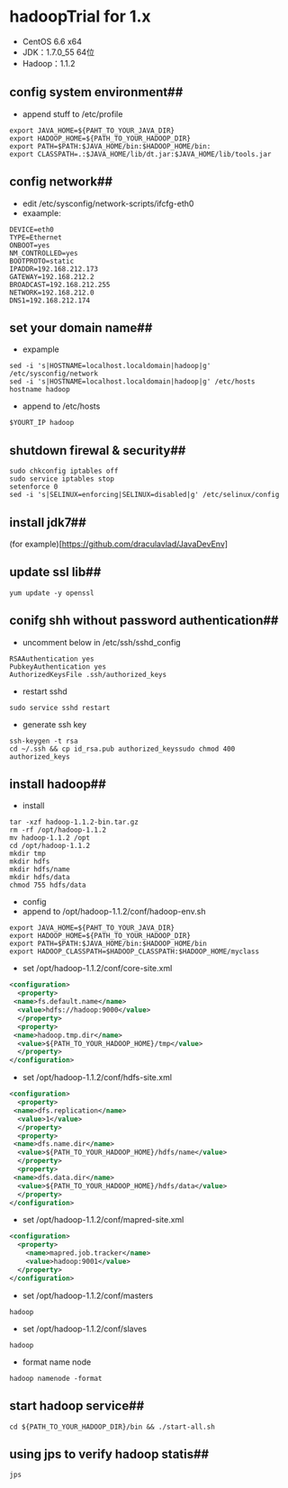 # hadoopTrial for 1.x
* CentOS 6.6 x64
* JDK：1.7.0_55 64位
* Hadoop：1.1.2

## config system environment##
* append stuff to /etc/profile
```properties
export JAVA_HOME=${PAHT_TO_YOUR_JAVA_DIR}
export HADOOP_HOME=${PATH_TO_YOUR_HADOOP_DIR}
export PATH=$PATH:$JAVA_HOME/bin:$HADOOP_HOME/bin:
export CLASSPATH=.:$JAVA_HOME/lib/dt.jar:$JAVA_HOME/lib/tools.jar
```

## config network##
* edit /etc/sysconfig/network-scripts/ifcfg-eth0
* exaample:
```properties
DEVICE=eth0
TYPE=Ethernet
ONBOOT=yes
NM_CONTROLLED=yes
BOOTPROTO=static
IPADDR=192.168.212.173
GATEWAY=192.168.212.2
BROADCAST=192.168.212.255
NETWORK=192.168.212.0
DNS1=192.168.212.174
```

## set your domain name##
* expample
```shell
sed -i 's|HOSTNAME=localhost.localdomain|hadoop|g' /etc/sysconfig/network
sed -i 's|HOSTNAME=localhost.localdomain|hadoop|g' /etc/hosts
hostname hadoop
```
* append to /etc/hosts
```shell
$YOURT_IP hadoop
```

## shutdown firewal & security##
```shell
sudo chkconfig iptables off
sudo service iptables stop
setenforce 0
sed -i 's|SELINUX=enforcing|SELINUX=disabled|g' /etc/selinux/config 
```

## install jdk7##
(for example)[https://github.com/draculavlad/JavaDevEnv]

## update ssl lib##
```shell
yum update -y openssl
```

## conifg shh without password authentication##
* uncomment below in /etc/ssh/sshd_config
```properties
RSAAuthentication yes
PubkeyAuthentication yes
AuthorizedKeysFile .ssh/authorized_keys
```
* restart sshd
```shell
sudo service sshd restart
```
* generate ssh key
```shell
ssh-keygen -t rsa
cd ~/.ssh && cp id_rsa.pub authorized_keyssudo chmod 400 authorized_keys
```

## install hadoop##
* install
```shell
tar -xzf hadoop-1.1.2-bin.tar.gz
rm -rf /opt/hadoop-1.1.2
mv hadoop-1.1.2 /opt
cd /opt/hadoop-1.1.2
mkdir tmp
mkdir hdfs
mkdir hdfs/name
mkdir hdfs/data
chmod 755 hdfs/data
```
* config
* append to /opt/hadoop-1.1.2/conf/hadoop-env.sh
```properties
export JAVA_HOME=${PAHT_TO_YOUR_JAVA_DIR}
export HADOOP_HOME=${PATH_TO_YOUR_HADOOP_DIR}
export PATH=$PATH:$JAVA_HOME/bin:$HADOOP_HOME/bin
export HADOOP_CLASSPATH=$HADOOP_CLASSPATH:$HADOOP_HOME/myclass
```
* set /opt/hadoop-1.1.2/conf/core-site.xml
```xml
<configuration>
  <property>
 <name>fs.default.name</name>
  <value>hdfs://hadoop:9000</value>
  </property>
  <property>
 <name>hadoop.tmp.dir</name>
  <value>${PATH_TO_YOUR_HADOOP_HOME}/tmp</value>
  </property>
</configuration>
```
* set /opt/hadoop-1.1.2/conf/hdfs-site.xml
```xml
<configuration>
  <property>
 <name>dfs.replication</name>
  <value>1</value>
  </property>
  <property>
 <name>dfs.name.dir</name>
  <value>${PATH_TO_YOUR_HADOOP_HOME}/hdfs/name</value>
  </property>
  <property>
 <name>dfs.data.dir</name>
  <value>${PATH_TO_YOUR_HADOOP_HOME}/hdfs/data</value>
  </property>
</configuration>
```
* set /opt/hadoop-1.1.2/conf/mapred-site.xml
```xml
<configuration>
  <property>
    <name>mapred.job.tracker</name>
    <value>hadoop:9001</value>
  </property>
</configuration>
```
* set /opt/hadoop-1.1.2/conf/masters
```properties
hadoop
```
* set /opt/hadoop-1.1.2/conf/slaves
```properties
hadoop
```
* format name node
```shell
hadoop namenode -format
```

## start hadoop service##
```shell
cd ${PATH_TO_YOUR_HADOOP_DIR}/bin && ./start-all.sh
```

## using jps to verify hadoop statis##
```shell
jps
```
